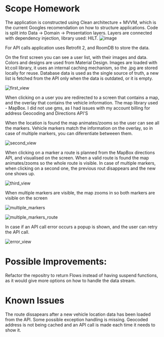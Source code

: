 # Scope Homework

The application is constructed using Clean architecture + MVVM, which is the current Googles recomendation on how to structure applications.
Code is split into Data -> Domain -> Presentation layers. Layers are connected with dependency injection, library used: HILT.
![image](https://user-images.githubusercontent.com/45454489/151356087-8ad29988-b4c7-40ef-8013-8aaf252b8067.png)

For API calls application uses Retrofit 2, and RoomDB to store the data.

On the first screen you can see a user list, with their images and data. Colors and designs are used from Material Design.
Images are loaded with kt:coil library, it uses an internal caching mechanism, so the .jpg are stored locally for reuse. Database data is used as the single source of truth, a new list is fetched from the API only when the data is outdated, or it is empty.

![first_view](https://user-images.githubusercontent.com/45454489/151355214-b3f87734-70ab-407a-8976-572701923161.jpg)

When clicking on a user you are redirected to a screen that contains a map, and the overlay that contains the vehicle information.
The map library used - MapBox. I did not use gms, as I had issues with my account billing for address Geocoding and Directions API'S

When the location is found the map animates/zooms so the user can see all the markers. Vehicle markers match the information on the overlay, so in case of multiple markers, you can diferentiate betweeen them.

![second_view](https://user-images.githubusercontent.com/45454489/151355269-1a7938fb-1265-4fc1-bfef-1e0ec439687c.jpg)

When clicking on a marker a route is planned from the MapBox directions API, and visualised on the screen. When a valid route is found the map animates/zooms so the whole route is visible. In case of multiple markers, when clicking on a second one, the previous rout disappears and the new one shows up.

![third_view](https://user-images.githubusercontent.com/45454489/151355268-9cc66cfb-bd2d-4b40-8ab8-6878bdba5838.jpg)

When multiple markers are visible, the map zooms in so both markers are visible on the screen

![multiple_markers](https://user-images.githubusercontent.com/45454489/151355266-beb764cf-51fa-4198-bbea-d86eb4623e27.jpg)

![multiple_markers_route](https://user-images.githubusercontent.com/45454489/151355273-83eb68db-5f00-4d2c-ac7d-e393d63694ad.jpg)

In case if an API call error occurs a popup is shown, and the user can retry the API call.

![error_view](https://user-images.githubusercontent.com/45454489/151358320-06bc3bef-e1ed-496c-9177-92445f376e97.jpg)

# Possible Improvements:

Refactor the repositry to return Flows instead of having suspend functions, as it would give more options on how to handle the data stream.

# Known Issues
The route dissapears after a new vehicle location data has been loaded from the API.
Some possible exception handling is missing.
Geocoded address is not being cached and an API call is made each time it needs to show it.
